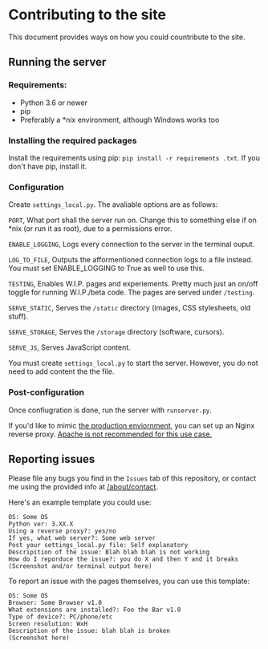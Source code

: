 # Contributing to the site
This document provides ways on how you could countribute to the site.

## Running the server

### Requirements:
- Python 3.6 or newer
- pip
- Preferably a *nix environment, although Windows works too

### Installing the required packages
Install the requirements using pip: `pip install -r requirements .txt`. If you don't have pip, install it.

### Configuration
Create `settings_local.py`. The avaliable options are as follows:

`PORT`, What port shall the server run on. Change this to something else if on *nix (or run it as root), due to a permissions error.

`ENABLE_LOGGING`, Logs every connection to the server in the terminal ouput.

`LOG_TO_FILE`, Outputs the afformentioned connection logs to a file instead. You must set ENABLE_LOGGING to True as well to use this.

`TESTING`, Enables W.I.P. pages and experiements. Pretty much just an on/off toggle for running W.I.P./beta code. The pages are served under `/testing`.

`SERVE_STATIC`, Serves the `/static` directory (images, CSS stylesheets, old stuff).

`SERVE_STORAGE`, Serves the `/storage` directory (software, cursors).

`SERVE_JS`, Serves JavaScript content. 

You must create `settings_local.py` to start the server. However, you do not need to add content the the file.

### Post-configuration
Once confiugration is done, run the server with `runserver.py`.

If you'd like to mimic [the production enviornment](https://hiden.pw), you can set up an Nginx reverse proxy. [Apache is not recommended for this use case.](https://github.com/aio-libs/aiohttp/issues/2687)

## Reporting issues

Please file any bugs you find in the `Issues` tab of this repository,  or contact me using the provided info at [/about/contact](https://hiden.pw/about/contact).

Here's an example template you could use:
```
OS: Some OS
Python ver: 3.XX.X
Using a reverse proxy?: yes/no
If yes, what web server?: Some web server
Post your settings_local.py file: Self explanatory
Descripition of the issue: Blah blah blah is not working
How do I reporduce the issue?: you do X and then Y and it breaks
(Screenshot and/or terminal output here)
```

To report an issue with the pages themselves, you can use this template:
```
OS: Some OS
Browser: Some Browser v1.0
What extensions are installed?: Foo the Bar v1.0
Type of device?: PC/phone/etc
Screen resolution: WxH
Description of the issue: blah blah is broken
(Screenshot here)
```
